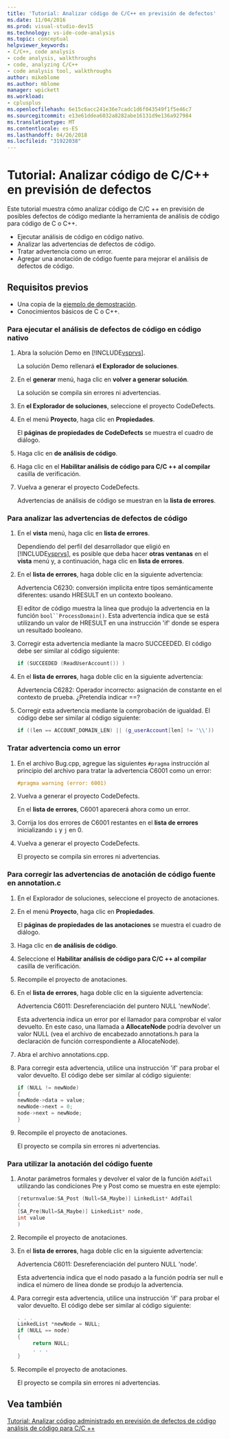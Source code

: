 ```yaml
---
title: 'Tutorial: Analizar código de C/C++ en previsión de defectos'
ms.date: 11/04/2016
ms.prod: visual-studio-dev15
ms.technology: vs-ide-code-analysis
ms.topic: conceptual
helpviewer_keywords:
- C/C++, code analysis
- code analysis, walkthroughs
- code, analyzing C/C++
- code analysis tool, walkthroughs
author: mikeblome
ms.author: mblome
manager: wpickett
ms.workload:
- cplusplus
ms.openlocfilehash: 6e15c6acc241e36e7cadc1d6f043549f1f5e46c7
ms.sourcegitcommit: e13e61ddea6032a8282abe16131d9e136a927984
ms.translationtype: MT
ms.contentlocale: es-ES
ms.lasthandoff: 04/26/2018
ms.locfileid: "31922038"
---
```

# <a name="walkthrough-analyzing-cc-code-for-defects"></a>Tutorial: Analizar código de C/C++ en previsión de defectos

Este tutorial muestra cómo analizar código de C/C ++ en previsión de posibles defectos de código mediante la herramienta de análisis de código para código de C o C++.

- Ejecutar análisis de código en código nativo.
- Analizar las advertencias de defectos de código.
- Tratar advertencia como un error.
- Agregar una anotación de código fuente para mejorar el análisis de defectos de código.

## <a name="prerequisites"></a>Requisitos previos

- Una copia de la [ejemplo de demostración](../code-quality/demo-sample.md).
- Conocimientos básicos de C o C++.

### <a name="to-run-code-defect-analysis-on-native-code"></a>Para ejecutar el análisis de defectos de código en código nativo

1. Abra la solución Demo en [!INCLUDE[vsprvs](../code-quality/includes/vsprvs_md.md)].

     La solución Demo rellenará **el Explorador de soluciones**.

2. En el **generar** menú, haga clic en **volver a generar solución**.

     La solución se compila sin errores ni advertencias.

3. En **el Explorador de soluciones**, seleccione el proyecto CodeDefects.

4. En el menú **Proyecto**, haga clic en **Propiedades**.

     El **páginas de propiedades de CodeDefects** se muestra el cuadro de diálogo.

5. Haga clic en **de análisis de código**.

6. Haga clic en el **Habilitar análisis de código para C/C ++ al compilar** casilla de verificación.

7. Vuelva a generar el proyecto CodeDefects.

     Advertencias de análisis de código se muestran en la **lista de errores**.

### <a name="to-analyze-code-defect-warnings"></a>Para analizar las advertencias de defectos de código

1. En el **vista** menú, haga clic en **lista de errores**.

     Dependiendo del perfil del desarrollador que eligió en [!INCLUDE[vsprvs](../code-quality/includes/vsprvs_md.md)], es posible que deba hacer **otras ventanas** en el **vista** menú y, a continuación, haga clic en **lista de errores**.

2. En el **lista de errores**, haga doble clic en la siguiente advertencia:

     Advertencia C6230: conversión implícita entre tipos semánticamente diferentes: usando HRESULT en un contexto booleano.

     El editor de código muestra la línea que produjo la advertencia en la función `bool``ProcessDomain()`. Esta advertencia indica que se está utilizando un valor de HRESULT en una instrucción 'if' donde se espera un resultado booleano.

3. Corregir esta advertencia mediante la macro SUCCEEDED. El código debe ser similar al código siguiente:

   ```cpp
   if (SUCCEEDED (ReadUserAccount()) )
   ```

4. En el **lista de errores**, haga doble clic en la siguiente advertencia:

     Advertencia C6282: Operador incorrecto: asignación de constante en el contexto de prueba. ¿Pretendía indicar ==?

5. Corregir esta advertencia mediante la comprobación de igualdad. El código debe ser similar al código siguiente:

   ```cpp
   if ((len == ACCOUNT_DOMAIN_LEN) || (g_userAccount[len] != '\\'))
   ```

### <a name="to-treat-warning-as-an-error"></a>Tratar advertencia como un error

1. En el archivo Bug.cpp, agregue las siguientes `#pragma` instrucción al principio del archivo para tratar la advertencia C6001 como un error:

   ```cpp
   #pragma warning (error: 6001)
   ```

2. Vuelva a generar el proyecto CodeDefects.

     En el **lista de errores**, C6001 aparecerá ahora como un error.

3. Corrija los dos errores de C6001 restantes en el **lista de errores** inicializando `i` y `j` en 0.

4. Vuelva a generar el proyecto CodeDefects.

     El proyecto se compila sin errores ni advertencias.

### <a name="to-correct-the-source-code-annotation-warnings-in-annotationc"></a>Para corregir las advertencias de anotación de código fuente en annotation.c

1. En el Explorador de soluciones, seleccione el proyecto de anotaciones.

2. En el menú **Proyecto**, haga clic en **Propiedades**.

     El **páginas de propiedades de las anotaciones** se muestra el cuadro de diálogo.

3. Haga clic en **de análisis de código**.

4. Seleccione el **Habilitar análisis de código para C/C ++ al compilar** casilla de verificación.

5. Recompile el proyecto de anotaciones.

6. En el **lista de errores**, haga doble clic en la siguiente advertencia:

     Advertencia C6011: Desreferenciación del puntero NULL 'newNode'.

     Esta advertencia indica un error por el llamador para comprobar el valor devuelto. En este caso, una llamada a **AllocateNode** podría devolver un valor NULL (vea el archivo de encabezado annotations.h para la declaración de función correspondiente a AllocateNode).

7. Abra el archivo annotations.cpp.

8. Para corregir esta advertencia, utilice una instrucción 'if' para probar el valor devuelto. El código debe ser similar al código siguiente:

   ```cpp
   if (NULL != newNode)
   {
   newNode->data = value;
   newNode->next = 0;
   node->next = newNode;
   }
   ```

9. Recompile el proyecto de anotaciones.

     El proyecto se compila sin errores ni advertencias.

### <a name="to-use-source-code-annotation"></a>Para utilizar la anotación del código fuente

1. Anotar parámetros formales y devolver el valor de la función `AddTail` utilizando las condiciones Pre y Post como se muestra en este ejemplo:

   ```cpp
   [returnvalue:SA_Post (Null=SA_Maybe)] LinkedList* AddTail
   (
   [SA_Pre(Null=SA_Maybe)] LinkedList* node,
   int value
   )
   ```

2. Recompile el proyecto de anotaciones.

3. En el **lista de errores**, haga doble clic en la siguiente advertencia:

     Advertencia C6011: Desreferenciación del puntero NULL 'node'.

     Esta advertencia indica que el nodo pasado a la función podría ser null e indica el número de línea donde se produjo la advertencia.

4. Para corregir esta advertencia, utilice una instrucción 'if' para probar el valor devuelto. El código debe ser similar al código siguiente:

   ```cpp
   . . .
   LinkedList *newNode = NULL;
   if (NULL == node)
   {
        return NULL;
        . . .
   }
   ```

5. Recompile el proyecto de anotaciones.

     El proyecto se compila sin errores ni advertencias.

## <a name="see-also"></a>Vea también

[Tutorial: Analizar código administrado en previsión de defectos de código](../code-quality/walkthrough-analyzing-managed-code-for-code-defects.md)
[análisis de código para C/C ++](../code-quality/code-analysis-for-c-cpp-overview.md)